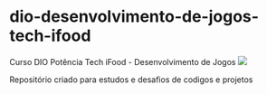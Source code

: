 # dio-desenvolvimento-de-jogos-tech-ifood
Curso DIO Potência Tech iFood - Desenvolvimento de Jogos
<img src= https://hermes.dio.me/tracks/83f8150a-6429-4c1a-9207-d5bff610f647.png>

Repositório criado para estudos e desafios de codigos e projetos
